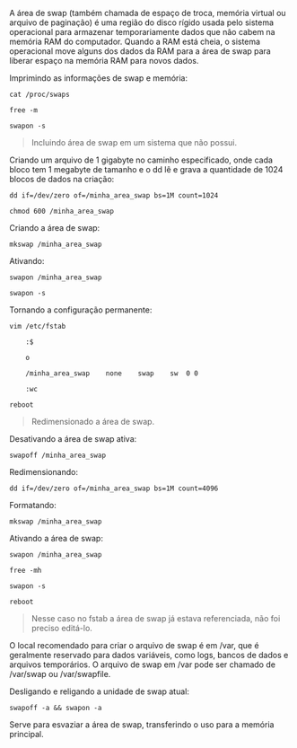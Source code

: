 A área de swap (também chamada de espaço de troca, memória virtual ou arquivo de paginação) é uma região do disco rígido usada pelo sistema operacional para armazenar temporariamente dados que não cabem na memória RAM do computador. Quando a RAM está cheia, o sistema operacional move alguns dos dados da RAM para a área de swap para liberar espaço na memória RAM para novos dados.

Imprimindo as informações de swap e memória:

	cat /proc/swaps

	free -m

	swapon -s

> Incluindo área de swap em um sistema que não possui.

Criando um arquivo de 1 gigabyte no caminho especificado, onde cada bloco tem 1 megabyte de tamanho e o dd lê e grava a quantidade de 1024 blocos de dados na criação:

    dd if=/dev/zero of=/minha_area_swap bs=1M count=1024

    chmod 600 /minha_area_swap

Criando a área de swap:

    mkswap /minha_area_swap

Ativando:

    swapon /minha_area_swap

    swapon -s

Tornando a configuração permanente:

    vim /etc/fstab

        :$

        o

        /minha_area_swap    none    swap    sw  0 0        

        :wc

    reboot

> Redimensionado a área de swap.

Desativando a área de swap ativa:

    swapoff /minha_area_swap

Redimensionando:

    dd if=/dev/zero of=/minha_area_swap bs=1M count=4096

Formatando:

    mkswap /minha_area_swap

Ativando a área de swap:

    swapon /minha_area_swap

    free -mh

    swapon -s

    reboot

> Nesse caso no fstab a área de swap já estava referenciada, não foi preciso editá-lo.

O local recomendado para criar o arquivo de swap é em /var, que é geralmente reservado para dados variáveis, como logs, bancos de dados e arquivos temporários. O arquivo de swap em /var pode ser chamado de /var/swap ou /var/swapfile.

Desligando e religando a unidade de swap atual:

	swapoff -a && swapon -a

Serve para esvaziar a área de swap, transferindo o uso para a memória principal.

